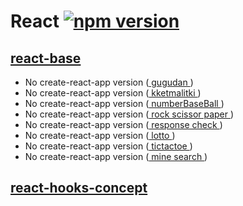 # React [![npm version](https://img.shields.io/npm/v/react.svg?style=flat)](https://www.npmjs.com/package/react)

## [react-base](https://github.com/hoseong511/react-redux/tree/main/react-base)
- No create-react-app version ([ gugudan ](https://hoseong511.github.io/react-redux/react-base/gugudan/))
- No create-react-app version ([ kketmalitki ](https://hoseong511.github.io/react-redux/react-base/kketmalitki-hooks/))
- No create-react-app version ([ numberBaseBall ](https://hoseong511.github.io/react-redux/react-base/baseball/))
- No create-react-app version ([ rock scissor paper ](https://hoseong511.github.io/react-redux/react-base/rsp/))
- No create-react-app version ([ response check ](https://hoseong511.github.io/react-redux/react-base/response/))
- No create-react-app version ([ lotto ](https://hoseong511.github.io/react-redux/react-base/lotto/))
- No create-react-app version ([ tictactoe ](https://hoseong511.github.io/react-redux/react-base/tictactoc/))
- No create-react-app version ([ mine search ](https://hoseong511.github.io/react-redux/react-base/mine/))


  
## [react-hooks-concept](https://github.com/hoseong511/react-redux/tree/main/react-hooks-concept)

